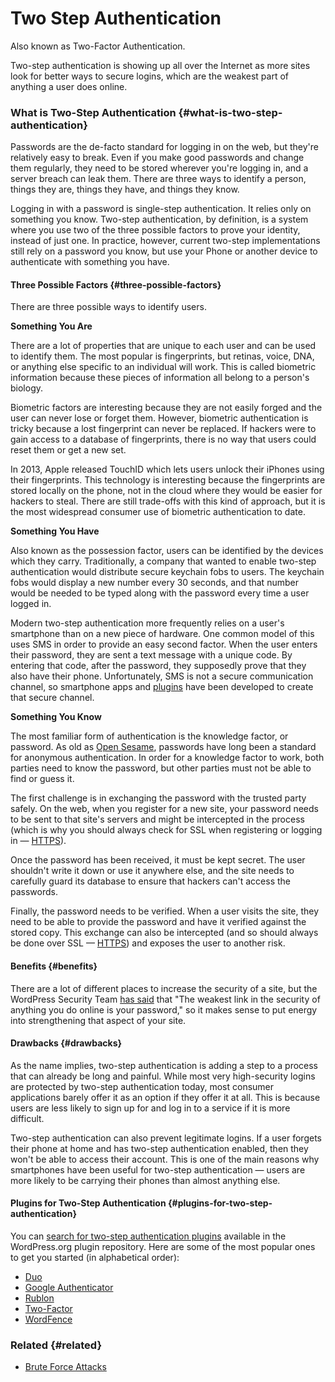 # Two Step Authentication

Also known as Two-Factor Authentication.

Two-step authentication is showing up all over the Internet as more sites look for better ways to secure logins, which are the weakest part of anything a user does online.

### What is Two-Step Authentication {#what-is-two-step-authentication}

Passwords are the de-facto standard for logging in on the web, but they're relatively easy to break. Even if you make good passwords and change them regularly, they need to be stored wherever you're logging in, and a server breach can leak them. There are three ways to identify a person, things they are, things they have, and things they know.

Logging in with a password is single-step authentication. It relies only on something you know. Two-step authentication, by definition, is a system where you use two of the three possible factors to prove your identity, instead of just one. In practice, however, current two-step implementations still rely on a password you know, but use your Phone or another device to authenticate with something you have.

#### Three Possible Factors {#three-possible-factors}

There are three possible ways to identify users.

**Something You Are**

There are a lot of properties that are unique to each user and can be used to identify them. The most popular is fingerprints, but retinas, voice, DNA, or anything else specific to an individual will work. This is called biometric information because these pieces of information all belong to a person's biology.

Biometric factors are interesting because they are not easily forged and the user can never lose or forget them. However, biometric authentication is tricky because a lost fingerprint can never be replaced. If hackers were to gain access to a database of fingerprints, there is no way that users could reset them or get a new set.

In 2013, Apple released TouchID which lets users unlock their iPhones using their fingerprints. This technology is interesting because the fingerprints are stored locally on the phone, not in the cloud where they would be easier for hackers to steal. There are still trade-offs with this kind of approach, but it is the most widespread consumer use of biometric authentication to date.

**Something You Have**

Also known as the possession factor, users can be identified by the devices which they carry. Traditionally, a company that wanted to enable two-step authentication would distribute secure keychain fobs to users. The keychain fobs would display a new number every 30 seconds, and that number would be needed to be typed along with the password every time a user logged in.

Modern two-step authentication more frequently relies on a user's smartphone than on a new piece of hardware. One common model of this uses SMS in order to provide an easy second factor. When the user enters their password, they are sent a text message with a unique code. By entering that code, after the password, they supposedly prove that they also have their phone. Unfortunately, SMS is not a secure communication channel, so smartphone apps and [plugins](#plugins-for-two-step-authentication) have been developed to create that secure channel.

**Something You Know**

The most familiar form of authentication is the knowledge factor, or password. As old as [Open Sesame](https://en.wikipedia.org/wiki/Open_sesame), passwords have long been a standard for anonymous authentication. In order for a knowledge factor to work, both parties need to know the password, but other parties must not be able to find or guess it.

The first challenge is in exchanging the password with the trusted party safely. On the web, when you register for a new site, your password needs to be sent to that site's servers and might be intercepted in the process (which is why you should always check for SSL when registering or logging in — [HTTPS](https://developer.wordpress.org/advanced-administration/security/https/)).

Once the password has been received, it must be kept secret. The user shouldn't write it down or use it anywhere else, and the site needs to carefully guard its database to ensure that hackers can't access the passwords.

Finally, the password needs to be verified. When a user visits the site, they need to be able to provide the password and have it verified against the stored copy. This exchange can also be intercepted (and so should always be done over SSL — [HTTPS](https://developer.wordpress.org/advanced-administration/security/https/)) and exposes the user to another risk.

#### Benefits {#benefits}

There are a lot of different places to increase the security of a site, but the WordPress Security Team [has said](https://wpvip.com/security/) that "The weakest link in the security of anything you do online is your password," so it makes sense to put energy into strengthening that aspect of your site.

#### Drawbacks {#drawbacks}

As the name implies, two-step authentication is adding a step to a process that can already be long and painful. While most very high-security logins are protected by two-step authentication today, most consumer applications barely offer it as an option if they offer it at all. This is because users are less likely to sign up for and log in to a service if it is more difficult.

Two-step authentication can also prevent legitimate logins. If a user forgets their phone at home and has two-step authentication enabled, then they won't be able to access their account. This is one of the main reasons why smartphones have been useful for two-step authentication — users are more likely to be carrying their phones than almost anything else.

#### Plugins for Two-Step Authentication {#plugins-for-two-step-authentication}

You can [search for two-step authentication plugins](https://wordpress.org/plugins/tags/two-factor-authentication) available in the WordPress.org plugin repository. Here are some of the most popular ones to get you started (in alphabetical order):

* [Duo](https://wordpress.org/plugins/duo-wordpress/)
* [Google Authenticator](https://wordpress.org/plugins/google-authenticator/)
* [Rublon](https://wordpress.org/plugins/rublon/)
* [Two-Factor](https://wordpress.org/plugins/two-factor/)
* [WordFence](https://wordpress.org/plugins/wordfence/)

### Related {#related}

* [Brute Force Attacks](https://developer.wordpress.org/advanced-administration/security/brute-force/)

